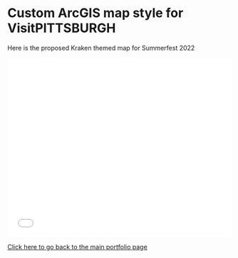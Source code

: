 # Custom ArcGIS map style for VisitPITTSBURGH

Here is the proposed Kraken themed map for Summerfest 2022

<style>.embed-container {position: relative; padding-bottom: 80%; height: 0; max-width: 100%;} .embed-container iframe, .embed-container object, .embed-container iframe{position: absolute; top: 0; left: 0; width: 100%; height: 100%;} small{position: absolute; z-index: 40; bottom: 0; margin-bottom: -15px;}</style><div class="embed-container"><iframe width="500" height="400" frameborder="0" scrolling="no" marginheight="0" marginwidth="0" title="SummerFest 2022 - Visit Pittsburgh" src="//carnegiemellon.maps.arcgis.com/apps/Embed/index.html?webmap=6d03251a05034bd99863ca82ba278e0d&extent=-80.0397,40.4117,-79.8715,40.4727&zoom=true&previewImage=false&scale=true&legend=true&disable_scroll=true&theme=light"></iframe></div>


[Click here to go back to the main portfolio page](https://kemulka.github.io/gis-portfolio/)
